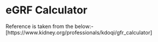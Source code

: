 <h1>eGRF Calculator</h1>
<p>
  Reference is taken from the below:-
  <br>
  [https://www.kidney.org/professionals/kdoqi/gfr_calculator]
</p>
